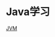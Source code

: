 # Java学习

[JVM](https://github.com/564386882/Java/blob/master/JVM%E8%B0%83%E4%BC%98%E6%80%BB%E7%BB%93.md)
